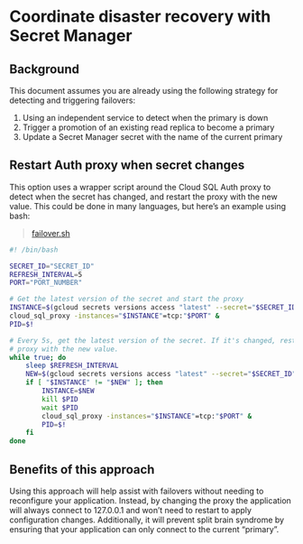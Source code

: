 # Coordinate disaster recovery with Secret Manager

## Background

This document assumes you are already using the following strategy for
detecting and triggering failovers:
1. Using an independent service to detect when the primary is down
2. Trigger a promotion of an existing read replica to become a primary
3. Update a Secret Manager secret with the name of the current primary

## Restart Auth proxy when secret changes

This option uses a wrapper script around the Cloud SQL Auth proxy to detect
when the secret has changed, and restart the proxy with the new value. This
could be done in many languages, but here’s an example using bash:

> [failover.sh](examples/disaster-recovery/failover.sh)
```sh
#! /bin/bash

SECRET_ID="SECRET_ID"
REFRESH_INTERVAL=5
PORT="PORT_NUMBER"

# Get the latest version of the secret and start the proxy
INSTANCE=$(gcloud secrets versions access "latest" --secret="$SECRET_ID")
cloud_sql_proxy -instances="$INSTANCE"=tcp:"$PORT" &
PID=$!

# Every 5s, get the latest version of the secret. If it's changed, restart the
# proxy with the new value.
while true; do
    sleep $REFRESH_INTERVAL
    NEW=$(gcloud secrets versions access "latest" --secret="$SECRET_ID")
    if [ "$INSTANCE" != "$NEW" ]; then
        INSTANCE=$NEW
        kill $PID
        wait $PID
        cloud_sql_proxy -instances="$INSTANCE"=tcp:"$PORT" &
        PID=$!
    fi
done
```

## Benefits of this approach

Using this approach will help assist with failovers without needing to
reconfigure your application. Instead, by changing the proxy the application
will always connect to 127.0.0.1 and won’t need to restart to apply
configuration changes. Additionally, it will prevent split brain syndrome by
ensuring that your application can only connect to the current “primary”.
